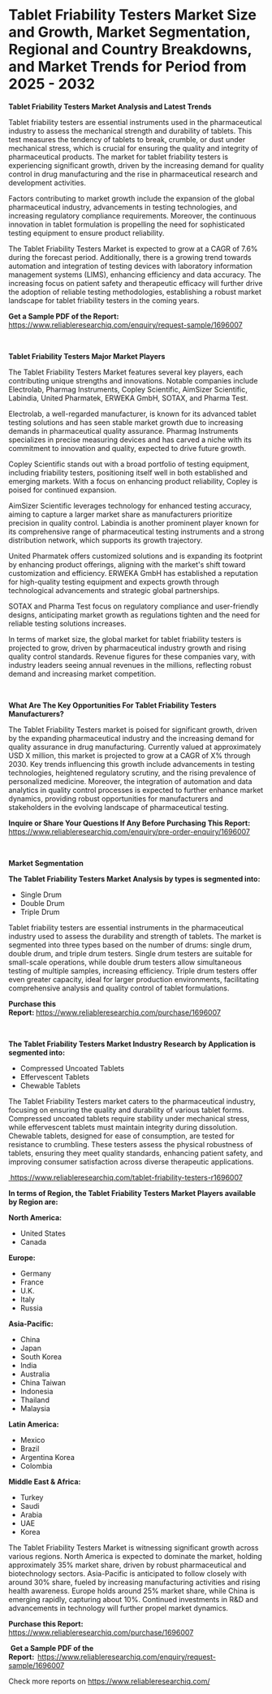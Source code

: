 <p><h1>Tablet Friability Testers Market Size and Growth, Market Segmentation, Regional and Country Breakdowns, and Market Trends for Period from 2025 -  2032</h1></p><p><strong>Tablet Friability Testers Market Analysis and Latest Trends</strong></p>
<p><p>Tablet friability testers are essential instruments used in the pharmaceutical industry to assess the mechanical strength and durability of tablets. This test measures the tendency of tablets to break, crumble, or dust under mechanical stress, which is crucial for ensuring the quality and integrity of pharmaceutical products. The market for tablet friability testers is experiencing significant growth, driven by the increasing demand for quality control in drug manufacturing and the rise in pharmaceutical research and development activities.</p><p>Factors contributing to market growth include the expansion of the global pharmaceutical industry, advancements in testing technologies, and increasing regulatory compliance requirements. Moreover, the continuous innovation in tablet formulation is propelling the need for sophisticated testing equipment to ensure product reliability.</p><p>The Tablet Friability Testers Market is expected to grow at a CAGR of 7.6% during the forecast period. Additionally, there is a growing trend towards automation and integration of testing devices with laboratory information management systems (LIMS), enhancing efficiency and data accuracy. The increasing focus on patient safety and therapeutic efficacy will further drive the adoption of reliable testing methodologies, establishing a robust market landscape for tablet friability testers in the coming years.</p></p>
<p><strong>Get a Sample PDF of the Report:&nbsp;</strong> <a href="https://www.reliableresearchiq.com/enquiry/request-sample/1696007?utm_campaign=2301&utm_medium=2&utm_source=Github&utm_content=ia&utm_term=27032025&utm_id=tablet-friability-testers">https://www.reliableresearchiq.com/enquiry/request-sample/1696007</a></p>
<p>&nbsp;</p>
<p><strong>Tablet Friability Testers Major Market Players</strong></p>
<p><p>The Tablet Friability Testers Market features several key players, each contributing unique strengths and innovations. Notable companies include Electrolab, Pharmag Instruments, Copley Scientific, AimSizer Scientific, Labindia, United Pharmatek, ERWEKA GmbH, SOTAX, and Pharma Test. </p><p>Electrolab, a well-regarded manufacturer, is known for its advanced tablet testing solutions and has seen stable market growth due to increasing demands in pharmaceutical quality assurance. Pharmag Instruments specializes in precise measuring devices and has carved a niche with its commitment to innovation and quality, expected to drive future growth. </p><p>Copley Scientific stands out with a broad portfolio of testing equipment, including friability testers, positioning itself well in both established and emerging markets. With a focus on enhancing product reliability, Copley is poised for continued expansion.</p><p>AimSizer Scientific leverages technology for enhanced testing accuracy, aiming to capture a larger market share as manufacturers prioritize precision in quality control. Labindia is another prominent player known for its comprehensive range of pharmaceutical testing instruments and a strong distribution network, which supports its growth trajectory.</p><p>United Pharmatek offers customized solutions and is expanding its footprint by enhancing product offerings, aligning with the market's shift toward customization and efficiency. ERWEKA GmbH has established a reputation for high-quality testing equipment and expects growth through technological advancements and strategic global partnerships. </p><p>SOTAX and Pharma Test focus on regulatory compliance and user-friendly designs, anticipating market growth as regulations tighten and the need for reliable testing solutions increases.</p><p>In terms of market size, the global market for tablet friability testers is projected to grow, driven by pharmaceutical industry growth and rising quality control standards. Revenue figures for these companies vary, with industry leaders seeing annual revenues in the millions, reflecting robust demand and increasing market competition.</p></p>
<p>&nbsp;</p>
<p><strong>What Are The Key Opportunities For Tablet Friability Testers Manufacturers?</strong></p>
<p><p>The Tablet Friability Testers market is poised for significant growth, driven by the expanding pharmaceutical industry and the increasing demand for quality assurance in drug manufacturing. Currently valued at approximately USD X million, this market is projected to grow at a CAGR of X% through 2030. Key trends influencing this growth include advancements in testing technologies, heightened regulatory scrutiny, and the rising prevalence of personalized medicine. Moreover, the integration of automation and data analytics in quality control processes is expected to further enhance market dynamics, providing robust opportunities for manufacturers and stakeholders in the evolving landscape of pharmaceutical testing.</p></p>
<p><strong>Inquire or Share Your Questions If Any Before Purchasing This Report:</strong> <a href="https://www.reliableresearchiq.com/enquiry/pre-order-enquiry/1696007?utm_campaign=2301&utm_medium=2&utm_source=Github&utm_content=ia&utm_term=27032025&utm_id=tablet-friability-testers">https://www.reliableresearchiq.com/enquiry/pre-order-enquiry/1696007</a></p>
<p>&nbsp;</p>
<p><strong>Market Segmentation</strong></p>
<p><strong>The Tablet Friability Testers Market Analysis by types is segmented into:</strong></p>
<p><ul><li>Single Drum</li><li>Double Drum</li><li>Triple Drum</li></ul></p>
<p><p>Tablet friability testers are essential instruments in the pharmaceutical industry used to assess the durability and strength of tablets. The market is segmented into three types based on the number of drums: single drum, double drum, and triple drum testers. Single drum testers are suitable for small-scale operations, while double drum testers allow simultaneous testing of multiple samples, increasing efficiency. Triple drum testers offer even greater capacity, ideal for larger production environments, facilitating comprehensive analysis and quality control of tablet formulations.</p></p>
<p><strong>Purchase this Report:&nbsp;</strong><a href="https://www.reliableresearchiq.com/purchase/1696007?utm_campaign=2301&utm_medium=2&utm_source=Github&utm_content=ia&utm_term=27032025&utm_id=tablet-friability-testers">https://www.reliableresearchiq.com/purchase/1696007</a></p>
<p>&nbsp;</p>
<p><strong>The Tablet Friability Testers Market Industry Research by Application is segmented into:</strong></p>
<p><ul><li>Compressed Uncoated Tablets</li><li>Effervescent Tablets</li><li>Chewable Tablets</li></ul></p>
<p><p>The Tablet Friability Testers market caters to the pharmaceutical industry, focusing on ensuring the quality and durability of various tablet forms. Compressed uncoated tablets require stability under mechanical stress, while effervescent tablets must maintain integrity during dissolution. Chewable tablets, designed for ease of consumption, are tested for resistance to crumbling. These testers assess the physical robustness of tablets, ensuring they meet quality standards, enhancing patient safety, and improving consumer satisfaction across diverse therapeutic applications.</p></p>
<p><a href="https://www.reliableresearchiq.com/tablet-friability-testers-r1696007?utm_campaign=2301&utm_medium=2&utm_source=Github&utm_content=ia&utm_term=27032025&utm_id=tablet-friability-testers">&nbsp;https://www.reliableresearchiq.com/tablet-friability-testers-r1696007</a></p>
<p><strong>In terms of Region, the Tablet Friability Testers Market Players available by Region are:</strong></p>
<p>
    <p> <strong> North America: </strong>
        <ul>
            <li>United States</li>
            <li>Canada</li>
        </ul>
        </p> 
    <p> <strong> Europe: </strong>
        <ul>
            <li>Germany</li>
            <li>France</li>
            <li>U.K.</li>
            <li>Italy</li>
            <li>Russia</li>
        </ul>
        </p> 
    <p> <strong> Asia-Pacific: </strong>
        <ul>
            <li>China</li>
            <li>Japan</li>
            <li>South Korea</li>
            <li>India</li>
            <li>Australia</li>
            <li>China Taiwan</li>
            <li>Indonesia</li>
            <li>Thailand</li>
            <li>Malaysia</li>
        </ul>
        </p> 
    <p> <strong> Latin America: </strong>
        <ul>
            <li>Mexico</li>
            <li>Brazil</li>
            <li>Argentina Korea</li>
            <li>Colombia</li>
        </ul>
        </p> 
    <p> <strong> Middle East & Africa: </strong>
        <ul>
            <li>Turkey</li>
            <li>Saudi</li>
            <li>Arabia</li>
            <li>UAE</li>
            <li>Korea</li>
        </ul>
    </p>
    </p>
<p><p>The Tablet Friability Testers Market is witnessing significant growth across various regions. North America is expected to dominate the market, holding approximately 35% market share, driven by robust pharmaceutical and biotechnology sectors. Asia-Pacific is anticipated to follow closely with around 30% share, fueled by increasing manufacturing activities and rising health awareness. Europe holds around 25% market share, while China is emerging rapidly, capturing about 10%. Continued investments in R&D and advancements in technology will further propel market dynamics.</p></p>
<p><strong>Purchase this Report: </strong><a href="https://www.reliableresearchiq.com/purchase/1696007?utm_campaign=2301&utm_medium=2&utm_source=Github&utm_content=ia&utm_term=27032025&utm_id=tablet-friability-testers">https://www.reliableresearchiq.com/purchase/1696007</a></p>
<p>&nbsp;<strong>Get a Sample PDF of the Report:&nbsp;&nbsp;</strong><a href="https://www.reliableresearchiq.com/enquiry/request-sample/1696007?utm_campaign=2301&utm_medium=2&utm_source=Github&utm_content=ia&utm_term=27032025&utm_id=tablet-friability-testers">https://www.reliableresearchiq.com/enquiry/request-sample/1696007</a></p>
<p><strong></strong></p>
<p>Check more reports on <a href="https://www.reliableresearchiq.com/?utm_campaign=2301&utm_medium=2&utm_source=Github&utm_content=ia&utm_term=27032025&utm_id=tablet-friability-testers">https://www.reliableresearchiq.com/</a></p>